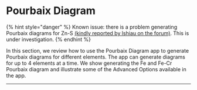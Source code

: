# Pourbaix Diagram

{% hint style="danger" %}
Known issue: there is a problem generating Pourbaix diagrams for Zn-S [(kindly reported by lshiau on the forum)](https://matsci.org/t/unable-to-generate-pourbaix-diagram-zns/43329). This is under investigation.
{% endhint %}

In this section, we review how to use the Pourbaix Diagram app to generate Pourbaix diagrams for different elements. The app can generate diagrams for up to 4 elements at a time. We show generating the Fe and Fe-Cr Pourbaix diagram and illustrate some of the Advanced Options available in the app.

***
